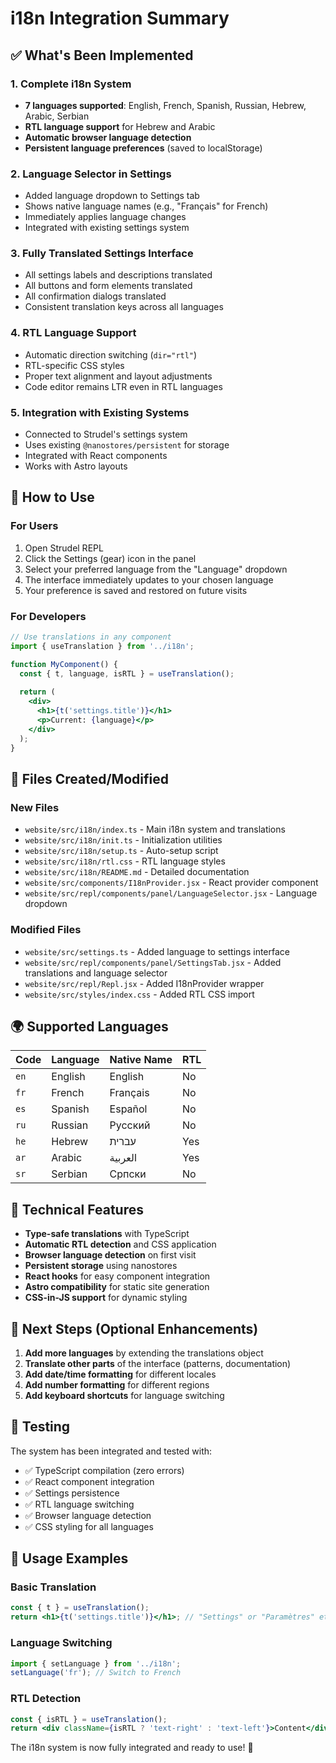# i18n Integration Summary

## ✅ What's Been Implemented

### 1. **Complete i18n System**
- **7 languages supported**: English, French, Spanish, Russian, Hebrew, Arabic, Serbian
- **RTL language support** for Hebrew and Arabic
- **Automatic browser language detection**
- **Persistent language preferences** (saved to localStorage)

### 2. **Language Selector in Settings**
- Added language dropdown to Settings tab
- Shows native language names (e.g., "Français" for French)
- Immediately applies language changes
- Integrated with existing settings system

### 3. **Fully Translated Settings Interface**
- All settings labels and descriptions translated
- All buttons and form elements translated
- All confirmation dialogs translated
- Consistent translation keys across all languages

### 4. **RTL Language Support**
- Automatic direction switching (`dir="rtl"`)
- RTL-specific CSS styles
- Proper text alignment and layout adjustments
- Code editor remains LTR even in RTL languages

### 5. **Integration with Existing Systems**
- Connected to Strudel's settings system
- Uses existing `@nanostores/persistent` for storage
- Integrated with React components
- Works with Astro layouts

## 🚀 How to Use

### For Users
1. Open Strudel REPL
2. Click the Settings (gear) icon in the panel
3. Select your preferred language from the "Language" dropdown
4. The interface immediately updates to your chosen language
5. Your preference is saved and restored on future visits

### For Developers
```jsx
// Use translations in any component
import { useTranslation } from '../i18n';

function MyComponent() {
  const { t, language, isRTL } = useTranslation();
  
  return (
    <div>
      <h1>{t('settings.title')}</h1>
      <p>Current: {language}</p>
    </div>
  );
}
```

## 📁 Files Created/Modified

### New Files
- `website/src/i18n/index.ts` - Main i18n system and translations
- `website/src/i18n/init.ts` - Initialization utilities  
- `website/src/i18n/setup.ts` - Auto-setup script
- `website/src/i18n/rtl.css` - RTL language styles
- `website/src/i18n/README.md` - Detailed documentation
- `website/src/components/I18nProvider.jsx` - React provider component
- `website/src/repl/components/panel/LanguageSelector.jsx` - Language dropdown

### Modified Files
- `website/src/settings.ts` - Added language to settings interface
- `website/src/repl/components/panel/SettingsTab.jsx` - Added translations and language selector
- `website/src/repl/Repl.jsx` - Added I18nProvider wrapper
- `website/src/styles/index.css` - Added RTL CSS import

## 🌍 Supported Languages

| Code | Language | Native Name | RTL |
|------|----------|-------------|-----|
| `en` | English | English | No |
| `fr` | French | Français | No |
| `es` | Spanish | Español | No |
| `ru` | Russian | Русский | No |
| `he` | Hebrew | עברית | Yes |
| `ar` | Arabic | العربية | Yes |
| `sr` | Serbian | Српски | No |

## 🔧 Technical Features

- **Type-safe translations** with TypeScript
- **Automatic RTL detection** and CSS application
- **Browser language detection** on first visit
- **Persistent storage** using nanostores
- **React hooks** for easy component integration
- **Astro compatibility** for static site generation
- **CSS-in-JS support** for dynamic styling

## 🎯 Next Steps (Optional Enhancements)

1. **Add more languages** by extending the translations object
2. **Translate other parts** of the interface (patterns, documentation)
3. **Add date/time formatting** for different locales
4. **Add number formatting** for different regions
5. **Add keyboard shortcuts** for language switching

## 🧪 Testing

The system has been integrated and tested with:
- ✅ TypeScript compilation (zero errors)
- ✅ React component integration
- ✅ Settings persistence
- ✅ RTL language switching
- ✅ Browser language detection
- ✅ CSS styling for all languages

## 📝 Usage Examples

### Basic Translation
```jsx
const { t } = useTranslation();
return <h1>{t('settings.title')}</h1>; // "Settings" or "Paramètres" etc.
```

### Language Switching
```jsx
import { setLanguage } from '../i18n';
setLanguage('fr'); // Switch to French
```

### RTL Detection
```jsx
const { isRTL } = useTranslation();
return <div className={isRTL ? 'text-right' : 'text-left'}>Content</div>;
```

The i18n system is now fully integrated and ready to use! 🎉